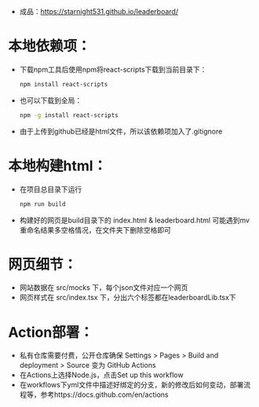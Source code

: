 - 成品：https://starnight531.github.io/leaderboard/
# 本地依赖项：
- 下载npm工具后使用npm将react-scripts下载到当前目录下：

  ```bash
  npm install react-scripts
  ```
- 也可以下载到全局：

  ```bash
  npm -g install react-scripts
  ```

- 由于上传到github已经是html文件，所以该依赖项加入了.gitignore

# 本地构建html：

- 在项目总目录下运行

  ```bash
  npm run build
  ```
- 构建好的网页是build目录下的 index.html & leaderboard.html
  可能遇到mv重命名结果多空格情况，在文件夹下删除空格即可

# 网页细节：
- 网站数据在 src/mocks 下，每个json文件对应一个网页
- 网页样式在 src/index.tsx 下，分出六个标签都在leaderboardLib.tsx下

# Action部署：
- 私有仓库需要付费，公开仓库确保 Settings > Pages > Build and deployment > Source 变为 GitHub Actions
- 在Actions上选择Node.js，点击Set up this workflow
- 在workflows下yml文件中描述好绑定的分支，新的修改后如何变动，部署流程等，参考https://docs.github.com/en/actions
